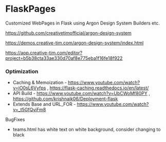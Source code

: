 # FlaskPages
Customized WebPages in Flask using Argon Design System Builders etc.

https://github.com/creativetimofficial/argon-design-system

https://demos.creative-tim.com/argon-design-system/index.html

https://app.creative-tim.com/editor?project=b5b38cta33ae330d70af8e775eba1f16fe18f922

### Optimization
- Caching & Memoization - https://www.youtube.com/watch?v=iO0sL6Vyfps , https://flask-caching.readthedocs.io/en/latest/
- API Build - https://www.youtube.com/watch?v=UbCWoMf80PY , https://github.com/krishnaik06/Deployment-flask
- Extends Base and URL_FOR - https://www.youtube.com/watch?v=_t5GfQyiFm8

BugFixes 
- teams.html has white text on white background, consider changing to black
